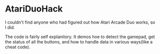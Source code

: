 AtariDuoHack
============

I couldn't find anyone who had figured out how Atari Arcade Duo works, so I did.

The code is fairly self explanitory. It demos hoe to detect the gamepad, get the status of all the buttons, and how to handle data in various ways(like a cheat code).

